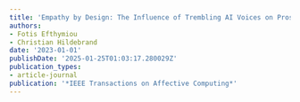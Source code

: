 ```yaml
---
title: 'Empathy by Design: The Influence of Trembling AI Voices on Prosocial Behavior'
authors:
- Fotis Efthymiou
- Christian Hildebrand
date: '2023-01-01'
publishDate: '2025-01-25T01:03:17.280029Z'
publication_types:
- article-journal
publication: '*IEEE Transactions on Affective Computing*'
---
```

